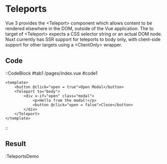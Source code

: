 # Teleports

Vue 3 provides the &lt;Teleport&gt; component which allows content to be rendered elsewhere in
the DOM, outside of the Vue application. The to target of &lt;Teleport&gt; expects a CSS
selector string or an actual DOM node. Nuxt currently has SSR support for teleports to body
only, with client-side support for other targets using a &lt;ClientOnly&gt; wrapper.

## Code

::CodeBlock
#tab1
/pages/index.vue
#code1

```vue
<template>
	<button @click="open = true">Open Modal</button>
	<Teleport to="body">
		<div v-if="open" class="modal">
			<p>Hello from the modal!</p>
			<button @click="open = false">Close</button>
		</div>
	</Teleport>
</template>
```

::

## Result

:TeleportsDemo

